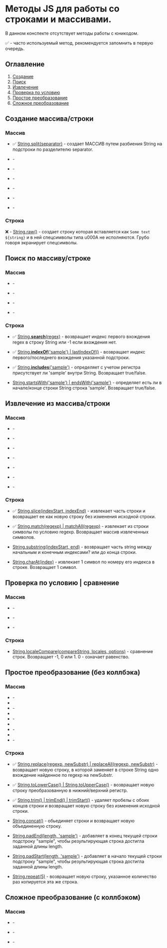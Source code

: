 # Методы JS для работы со строками и массивами.

В данном конспекте отсутствует методы работы с юникодом.

✅ - часто используемый метод, рекомендуется запомнить в первую очередь.

## Оглавление
1. [Cоздание](https://github.com/NazimovDmitrii/JS-Array-and-String-methods/blob/main/README.md#%D1%81%D0%BE%D0%B7%D0%B4%D0%B0%D0%BD%D0%B8%D0%B5-%D0%BC%D0%B0%D1%81%D1%81%D0%B8%D0%B2%D0%B0%D1%81%D1%82%D1%80%D0%BE%D0%BA%D0%B8)
2. [Поиск](https://github.com/NazimovDmitrii/JS-Array-and-String-methods/blob/main/README.md#%D0%BF%D0%BE%D0%B8%D1%81%D0%BA-%D0%BF%D0%BE-%D0%BC%D0%B0%D1%81%D1%81%D0%B8%D0%B2%D1%83%D1%81%D1%82%D1%80%D0%BE%D0%BA%D0%B5)
3. [Извлечение](https://github.com/NazimovDmitrii/JS-Array-and-String-methods/blob/main/README.md#%D0%B8%D0%B7%D0%B2%D0%BB%D0%B5%D1%87%D0%B5%D0%BD%D0%B8%D0%B5-%D0%B8%D0%B7-%D0%BC%D0%B0%D1%81%D1%81%D0%B8%D0%B2%D0%B0%D1%81%D1%82%D1%80%D0%BE%D0%BA%D0%B8)
4. [Проверка по условию](https://github.com/NazimovDmitrii/JS-Array-and-String-methods/blob/main/README.md#%D0%BF%D1%80%D0%BE%D0%B2%D0%B5%D1%80%D0%BA%D0%B0-%D0%BF%D0%BE-%D1%83%D1%81%D0%BB%D0%BE%D0%B2%D0%B8%D1%8E--%D1%81%D1%80%D0%B0%D0%B2%D0%BD%D0%B5%D0%BD%D0%B8%D0%B5)
5. [Простое преобразование](https://github.com/NazimovDmitrii/JS-Array-and-String-methods/blob/main/README.md#%D0%BF%D1%80%D0%BE%D1%81%D1%82%D0%BE%D0%B5-%D0%BF%D1%80%D0%B5%D0%BE%D0%B1%D1%80%D0%B0%D0%B7%D0%BE%D0%B2%D0%B0%D0%BD%D0%B8%D0%B5-%D0%B1%D0%B5%D0%B7-%D0%BA%D0%BE%D0%BB%D0%BB%D0%B1%D1%8D%D0%BA%D0%B0)
6. [Сложное преобразование](https://github.com/NazimovDmitrii/JS-Array-and-String-methods/blob/main/README.md#%D1%81%D0%BB%D0%BE%D0%B6%D0%BD%D0%BE%D0%B5-%D0%BF%D1%80%D0%B5%D0%BE%D0%B1%D1%80%D0%B0%D0%B7%D0%BE%D0%B2%D0%B0%D0%BD%D0%B8%D0%B5-%D1%81-%D0%BA%D0%BE%D0%BB%D0%BB%D0%B1%D1%8D%D0%BA%D0%BE%D0%BC)

## Создание массива/строки

### Массив
 - ✅ [String.split(separator)](https://developer.mozilla.org/en-US/docs/Web/JavaScript/Reference/Global_Objects/String/split) - создает МАССИВ путем разбиения String на подстроки по разделителю separator.

- []() - 

- []() - 

- []() - 

- []() - 

- []() - 

- []() - 

### Строка
❌ - [String.raw()](https://developer.mozilla.org/en-US/docs/Web/JavaScript/Reference/Global_Objects/String/raw) - создает строку которая вставляется как `Some text ${string}` и в ней спецсимволы типа u000A не исполняются. Грубо говоря экранирует спецсимволы.


## Поиск по массиву/строке

### Массив
- []() - 

- []() - 

- []() - 

- []() - 

### Строка
- ✅ [String.**search**(regex)](https://developer.mozilla.org/en-US/docs/Web/JavaScript/Reference/Global_Objects/String/search) - возвращает индекс первого вхождения regex в строку String или -1 если вхождения нет. 

- ✅ [String.**indexOf**('sample') | lastIndexOf()](https://developer.mozilla.org/en-US/docs/Web/JavaScript/Reference/Global_Objects/String/indexOf) - возвращает индекс первого/последнего вхождения указанной подстроки.

- ✅ [String.**includes**('sample')](https://developer.mozilla.org/en-US/docs/Web/JavaScript/Reference/Global_Objects/String/includes) - определяет с учетом регистра присутствует ли 'sample' внутри String. Возвращает true/false.

- [String.startsWith('sample') | endsWith('sample')](https://developer.mozilla.org/en-US/docs/Web/JavaScript/Reference/Global_Objects/String/startsWith) - определяет есть ли в начале/конце строки String строка 'sample'. Возвращает true/false.

## Извлечение из массива/строки

### Массив
- []() - 

- []() - 

- []() - 

- []() - 

- []() - 

- []() - 

- []() - 

### Строка
- ✅ [String.slice(indexStart, indexEnd)](https://developer.mozilla.org/en-US/docs/Web/JavaScript/Reference/Global_Objects/String/slice) - извлекает часть строки и возвращает ее как новую строку без изменения исходной строки.

- ✅ [String.match(regexp) | matchAll(regexp)](https://developer.mozilla.org/en-US/docs/Web/JavaScript/Reference/Global_Objects/String/match) - извлекает из строки символы по условию regexp. Возвращает массив извлеченных символов.

- [String.substring(indexStart, end)](https://developer.mozilla.org/en-US/docs/Web/JavaScript/Reference/Global_Objects/String/substring) - возвращает часть string между начальным и конечным индексами? или до конца строки.

- [String.charAt(index)](https://developer.mozilla.org/en-US/docs/Web/JavaScript/Reference/Global_Objects/String/charAt) - извлекает 1 символ по номеру его индекса в строке. Возвращает 1 символ.



## Проверка по условию | сравнение

### Массив
- []() - 

- []() - 

- []() - 

### Строка
- [String.localeCompare(compareString, locales, options)](https://developer.mozilla.org/en-US/docs/Web/JavaScript/Reference/Global_Objects/String/localeCompare) - сравнение строк. Возвращает -1, 0 или 1. 0 - означает равенство. 




## Простое преобразование (без коллбэка)

### Массив
- []() - 
- 
- []() - 
- 
- []() - 
- 
- []() - 
- 
- []() - 

### Строка
- ✅ [String.replace(regexp, newSubstr) | replaceAll(regexp, newSubstr)](https://developer.mozilla.org/en-US/docs/Web/JavaScript/Reference/Global_Objects/String/replace) - возвращает новую строку, в которой заменяет в строке String одно вхождение найденное по regexp на newSubstr.

- ✅ [String.toLowerCase() | String.toUpperCase()](https://developer.mozilla.org/en-US/docs/Web/JavaScript/Reference/Global_Objects/String/toLowerCase) - возвращает новую строку преобразованную в нижний/верхний регистр.

- ✅ [String.trim() | trimEnd() | trimStart()](https://developer.mozilla.org/en-US/docs/Web/JavaScript/Reference/Global_Objects/String/Trim) - удаляет пробелы с обоих концов строки и возвращает новую строку без изменения исходной строки. 

- [String.concat()](https://developer.mozilla.org/en-US/docs/Web/JavaScript/Reference/Global_Objects/String/concat) - обьединяет строки и возвращает новую объединенную строку.

- [String.padEnd(length, 'sample')](https://developer.mozilla.org/en-US/docs/Web/JavaScript/Reference/Global_Objects/String/padEnd) - добавляет в конец текущей строки подстроку "sample", чтобы результирующая строка достигла заданной длины length.

- [String.padStart(length, 'sample')](https://developer.mozilla.org/en-US/docs/Web/JavaScript/Reference/Global_Objects/String/padStart) - добавляет в начало текущей строки подстроку "sample", чтобы результирующая строка достигла заданной длины length.

- [String.repeat(5)](https://developer.mozilla.org/en-US/docs/Web/JavaScript/Reference/Global_Objects/String/repeat) - возвращает новую строку, указанное количество раз копируется эта же строка.


## Сложное преобразование (с коллбэком)

### Массив
- []() - 

- []() - 

- []() - 
